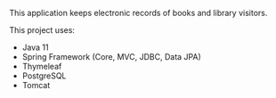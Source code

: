 This application keeps electronic records of books and library visitors.

This project uses:
- Java 11
- Spring Framework (Core, MVC, JDBC, Data JPA)
- Thymeleaf
- PostgreSQL
- Tomcat
